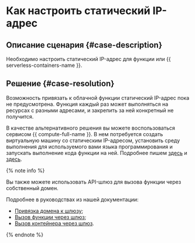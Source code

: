 # Как настроить статический IP-адрес


## Описание сценария {#case-description}

Необходимо настроить статический IP-адрес для функции или {{ serverless-containers-name }}.

## Решение {#case-resolution}

Возможность привязать к облачной функции статический IP-адрес пока не предусмотрена. Функция каждый раз может выполняться на ресурсах с разными адресами, и закрепить за ней конкретный не получится.

В качестве альтернативного решения вы можете воспользоваться сервисом {{ compute-full-name }}. В нем потребуется создать виртуальную машину со статическим IP-адресом, установить среду выполнения для используемого вами языка программирования и запускать выполнение кода функции на ней. Подробнее пишем [здесь](../../../compute/operations/vm-create/create-linux-vm.md) и [здесь](../../../vpc/operations/get-static-ip.md).

{% note info %}

Вы также можете использовать API-шлюз для вызова функции через собственный домен. 

Подробнее в руководствах из нашей документации: 

* [Привязка домена к шлюзу](../../../api-gateway/operations/api-gw-domains.md);
* [Вызов функции через шлюз](../../../api-gateway/concepts/extensions/cloud-functions.md);
* [Вызов контейнера через шлюз](../../../api-gateway/concepts/extensions/containers.md).

{% endnote %}